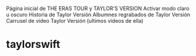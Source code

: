 Página inicial de THE ERAS TOUR y TAYLOR'S VERSION 
Activar modo claro u oscuro
Historia de Taylor Versión
Albumnes regrabados de Taylor Versión 
Carrusel de video Taylor Versión (ultimos videos de ella)

# taylorswift
